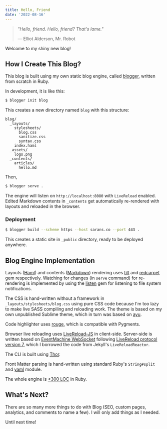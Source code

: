 ```yaml
---
title: Hello, Friend
date: '2022-08-16'
---
```

> *"Hello, friend. Hello, friend? That's lame."*  
>   
> &mdash; Elliot Alderson, Mr. Robot

Welcome to my shiny new blog!

## How I Create This Blog?

This blog is built using my own static blog engine, called [blogger](), written from scratch in Ruby.

In development, it is like this:

```sh
$ blogger init blog
```

This creates a new directory named `blog` with this structure:

```
blog/
  _layouts/
    stylesheets/
      blog.css
      sanitize.css
      syntax.css
    index.haml
  _assets/
    logo.png
  _contents/
    articles/
      hello.md
```

Then,

```sh
$ blogger serve .
```

The engine will listen on `http://localhost:8080` with `LiveReload` enabled. Edited Markdown contents in `_contents` get automatically re-rendered with layouts and reloaded in the browser.

### Deployment

```sh
$ blogger build --scheme https --host sarans.co --port 443 .
```

This creates a static site in `_public` directory, ready to be deployed anywhere.

## Blog Engine Implementation

Layouts ([Haml](https://haml.info/)) and contents ([Markdown](https://daringfireball.net/projects/markdown/)) rendering uses [tilt](https://github.com/rtomayko/tilt) and [redcarpet](https://github.com/vmg/redcarpet) gem respectively. Watching for changes (in `serve` command) for re-rendering is implemented by using the [listen](https://github.com/guard/listen) gem for listening to file system notifications.

The CSS is hand-written without a framework in `_layouts/stylesheets/blog.css` using pure CSS code because I'm too lazy to make live SASS compiling and reloading work. The theme is based on my own unpublished Sublime theme, which in turn was based on [ayu](https://github.com/dempfi/ayu).

Code highlighter uses [rouge](https://github.com/rouge-ruby/rouge), which is compatible with Pygments.

Browser live reloading uses [LiveReload-JS](https://github.com/livereload/livereload-js) in client-side. Server-side is written based on [EventMachine WebSocket](https://github.com/igrigorik/em-websocket) following [LiveReload protocol version 7](http://livereload.com/api/protocol/), which I borrowed the code from Jekyll's `LiveReloadReactor`.

The CLI is built using [Thor](http://whatisthor.com/).

Front Matter parsing is hand-written using standard Ruby's `String#split` and [yaml](https://github.com/ruby/yaml) module.

The whole engine is [<300 LOC](https://github.com/sarans21/blogger) in Ruby.

## What's Next?

There are so many more things to do with Blog (SEO, custom pages, analytics, and comments to name a few). I will only add things as I needed.

Until next time!